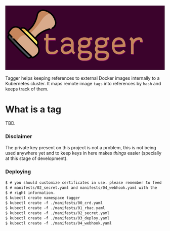 ![tagger logo](./assets/tagger.png)

Tagger helps keeping references to external Docker images internally  to a Kubernetes cluster. It
maps remote image `tags` into references by `hash` and keeps track of them.

# What is a tag

TBD.

### Disclaimer

The private key present on this project is not a problem, this is not being used anywhere yet and
to keep keys in here makes *things* easier (specially at this stage of development).

### Deploying

```
$ # you should customize certificates in use. please remember to feed
$ # manifests/02_secret.yaml and manifests/04_webhook.yaml with the
$ # right information.
$ kubectl create namespace tagger
$ kubectl create -f ./manifests/00_crd.yaml
$ kubectl create -f ./manifests/01_rbac.yaml
$ kubectl create -f ./manifests/02_secret.yaml
$ kubectl create -f ./manifests/03_deploy.yaml
$ kubectl create -f ./manifests/04_webhook.yaml
```
